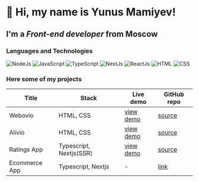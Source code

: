# 👋 Hi, my name is Yunus Mamiyev!
## I'm a *Front-end developer* from Moscow
### Languages and Technologies
![NodeJs](https://img.shields.io/badge/node.js-6DA55F?style=for-the-badge&logo=node.js&logoColor=white)
![JavaScript](https://img.shields.io/badge/-JavaScript-090909?style=for-the-badge&logo=JavaScript)
![TypeScript](https://img.shields.io/badge/TypeScript-007ACC?style=for-the-badge&logo=typescript&logoColor=white)
![NextJs](https://img.shields.io/badge/Next-black?style=for-the-badge&logo=next.js&logoColor=white)
![ReactJs](https://img.shields.io/badge/-ReactJs-090909?style=for-the-badge&logo=React)
![HTML](https://img.shields.io/badge/-HTML-090909?style=for-the-badge&logo=html5)
![CSS](https://img.shields.io/badge/-CSS-090909?style=for-the-badge&logo=css3)

### Here some of my projects

Title | Stack | Live demo | GitHub repo
-------- | --------- | --------- | -----------
Webovio | HTML, CSS | [view demo](https://mamiyev.github.io/web_projects/webovio/) | [source](https://github.com/Mamiyev/web_projects/tree/main/webovio)
Alivio | HTML, CSS  | [view demo](https://mamiyev.github.io/web_projects/alivio/)  | [source](https://github.com/Mamiyev/web_projects/tree/main/alivio)
Ratings App | Typescript, Nextjs(SSR) | [view demo](https://ratings-app.vercel.app/) | [source](https://github.com/Mamiyev/ratings-app)
Ecommerce App | Typescript, Nextjs | - | [link](https://github.com/Mamiyev/g-ecomfront)
